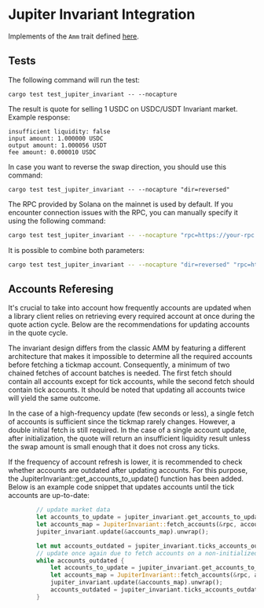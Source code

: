 # Jupiter Invariant Integration

Implements of the `Amm` trait defined [here](https://github.com/jup-ag/rust-amm-implementation).

## Tests

The following command will run the test:
```shell
cargo test test_jupiter_invariant -- --nocapture
```
The result is quote for selling 1 USDC on USDC/USDT Invariant market. Example response:
```
insufficient liquidity: false
input amount: 1.000000 USDC
output amount: 1.000056 USDT
fee amount: 0.000010 USDC
```
In case you want to reverse the swap direction, you should use this command:
```shell
cargo test test_jupiter_invariant -- --nocapture "dir=reversed"
```

The RPC provided by Solana on the mainnet is used by default. If you encounter connection issues with the RPC, you can manually specify it using the following command:
```bash
cargo test test_jupiter_invariant -- --nocapture "rpc=https://your-rpc.com/..."
```
It is possible to combine both parameters:
```bash
cargo test test_jupiter_invariant -- --nocapture "dir=reversed" "rpc=https://your-rpc.com/..."
```

## Accounts Referesing

It's crucial to take into account how frequently accounts are updated when a library client relies on retrieving every required account at once during the quote action cycle. Below are the recommendations for updating accounts in the quote cycle.

The invariant design differs from the classic AMM by featuring a different architecture that makes it impossible to determine all the required accounts before fetching a tickmap account. Consequently, a minimum of two chained fetches of account batches is needed. The first fetch should contain all accounts except for tick accounts, while the second fetch should contain tick accounts. It should be noted that updating all accounts twice will yield the same outcome.

In the case of a high-frequency update (few seconds or less), a single fetch of accounts is sufficient since the tickmap rarely changes. However, a double initial fetch is still required. In the case of a single account update, after initialization, the quote will return an insufficient liquidity result unless the swap amount is small enough that it does not cross any ticks.

If the frequency of account refresh is lower, it is recommended to check whether accounts are outdated after updating accounts. For this purpose, the JupiterInvariant::get_accounts_to_update() function has been added. Below is an example code snippet that updates accounts until the tick accounts are up-to-date:
```rust
        // update market data
        let accounts_to_update = jupiter_invariant.get_accounts_to_update();
        let accounts_map = JupiterInvariant::fetch_accounts(&rpc, accounts_to_update);
        jupiter_invariant.update(&accounts_map).unwrap();

        let mut accounts_outdated = jupiter_invariant.ticks_accounts_outdated();
        // update once again due to fetch accounts on a non-initialized tickmap.
        while accounts_outdated {
            let accounts_to_update = jupiter_invariant.get_accounts_to_update();
            let accounts_map = JupiterInvariant::fetch_accounts(&rpc, accounts_to_update);
            jupiter_invariant.update(&accounts_map).unwrap();
            accounts_outdated = jupiter_invariant.ticks_accounts_outdated();
        }
```
